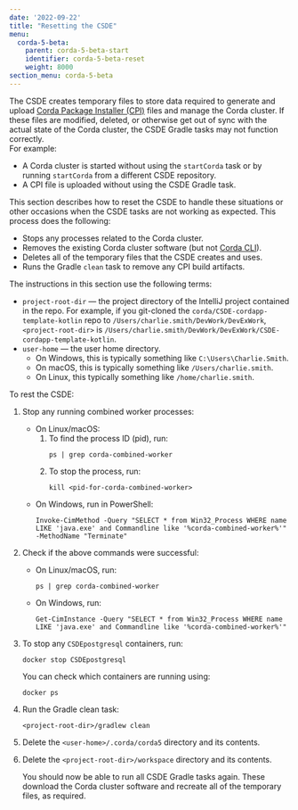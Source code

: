 ```yaml
---
date: '2022-09-22'
title: "Resetting the CSDE"
menu:
  corda-5-beta:
    parent: corda-5-beta-start
    identifier: corda-5-beta-reset
    weight: 8000
section_menu: corda-5-beta
---
```

The CSDE creates temporary files to store data required to generate and upload [Corda Package Installer (CPI)](../../introduction/key-concepts.html#corda-package-installer-cpi) files and manage the Corda cluster.
If these files are modified, deleted, or otherwise get out of sync with the actual state of the Corda cluster, the CSDE Gradle tasks may not function correctly.   
For example:
* A Corda cluster is started without using the `startCorda` task or by running `startCorda` from a different CSDE repository.
* A CPI file is uploaded without using the CSDE Gradle task.

This section describes how to reset the CSDE to handle these situations or other occasions when the CSDE tasks are not working as expected.
This process does the following:
* Stops any processes related to the Corda cluster.
* Removes the existing Corda cluster software (but not [Corda CLI](installing-corda-cli.html)).
* Deletes all of the temporary files that the CSDE creates and uses.
* Runs the Gradle `clean` task to remove any CPI build artifacts.

The instructions in this section use the following terms:
* `project-root-dir` — the project directory of the IntelliJ project contained in the repo.
   For example, if you git-cloned the `corda/CSDE-cordapp-template-kotlin` repo to `/Users/charlie.smith/DevWork/DevExWork`, `<project-root-dir>` is `/Users/charlie.smith/DevWork/DevExWork/CSDE-cordapp-template-kotlin`.
* `user-home` — the user home directory.
   * On Windows, this is typically something like `C:\Users\Charlie.Smith`.
   * On macOS, this is typically something like `/Users/charlie.smith`.
   * On Linux, this typically something like `/home/charlie.smith`.

To rest the CSDE:
1. Stop any running combined worker processes:
   * On Linux/macOS:
      1. To find the process ID (pid), run:
         ```shell
         ps | grep corda-combined-worker
         ```
      2. To stop the process, run:
         ```shell
         kill <pid-for-corda-combined-worker>
         ```
   * On Windows, run in PowerShell:
     ```shell   
     Invoke-CimMethod -Query "SELECT * from Win32_Process WHERE name LIKE 'java.exe' and Commandline like '%corda-combined-worker%'" -MethodName "Terminate"
     ```
2. Check if the above commands were successful:
   * On Linux/macOS, run:
      ```shell
      ps | grep corda-combined-worker
      ```
   * On Windows, run:
      ```shell
      Get-CimInstance -Query "SELECT * from Win32_Process WHERE name LIKE 'java.exe' and Commandline like '%corda-combined-worker%'"
      ```
3. To stop any `CSDEpostgresql` containers, run:
   ```shell
   docker stop CSDEpostgresql
   ```
   You can check which containers are running using:
   ```shell
   docker ps
   ```
4. Run the Gradle clean task:
   ```shell
   <project-root-dir>/gradlew clean
   ```
5. Delete the `<user-home>/.corda/corda5` directory and its contents.

6. Delete the `<project-root-dir>/workspace` directory and its contents.

   You should now be able to run all CSDE Gradle tasks again. These download the Corda cluster software and recreate all of the temporary files, as required.

